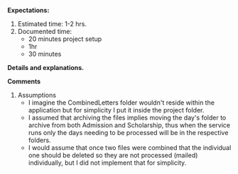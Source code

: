 **Expectations:**

1. Estimated time: 1-2 hrs.
2. Documented time:    
    - 20 minutes project setup
    - 1hr
    - 30 minutes

**Details and explanations.**

**Comments**

1. Assumptions
    - I imagine the CombinedLetters folder wouldn't reside within the application but for simplicity I put it inside the project folder. 
    - I assumed that archiving the files implies moving the day's folder to archive from both Admission and Scholarship, thus when the service runs only the days needing to be processed will be in the respective folders.
    - I would assume that once two files were combined that the individual one should be deleted so they are not processed (mailed) individually, but I did not implement that for simplicity. 